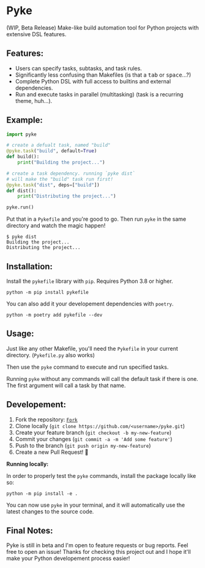 # Pyke

(WIP, Beta Release) Make-like build automation tool for Python projects with extensive DSL features.

## Features:

+ Users can specify tasks, subtasks, and task rules.
+ Significantly less confusing than Makefiles (is that a <kbd>tab</kbd> or <kbd>space</kbd>...?)
+ Complete Python DSL with full access to builtins and external dependencies.
+ Run and execute tasks in parallel (multitasking) (task is a recurring theme, huh...).

## Example:

```python
import pyke

# create a defualt task, named "build"
@pyke.task("build", default=True)
def build():
    print("Building the project...")

# create a task dependency. running `pyke dist` 
# will make the "build" task run first! 
@pyke.task("dist", deps=["build"])
def dist():
    print("Distributing the project...")

pyke.run()
```

Put that in a `Pykefile` and you're good to go. Then run `pyke` in the same directory and watch the magic happen!

```shell
$ pyke dist
Building the project...
Distributing the project...
```

## Installation:

Install the `pykefile` library with `pip`. Requires Python 3.8 or higher.

```shell
python -m pip install pykefile
```

You can also add it your developement dependencies with `poetry`.

```shell
python -m poetry add pykefile --dev 
```

## Usage:

Just like any other Makefile, you'll need the `Pykefile` in your current directory. (`Pykefile.py` also works)

Then use the `pyke` command to execute and run specified tasks. 

Running `pyke` without any commands will call the default task if there is one. The first argument will call a task by that name.

## Developement:

1. Fork the repository: [`Fork`](https://github.com/frissyn/pyke/fork)
2. Clone locally (`git clone https://github.com/<username>/pyke.git`)
3. Create your feature branch (`git checkout -b my-new-feature`)
4. Commit your changes (`git commit -a -m 'Add some feature'`)
5. Push to the branch (`git push origin my-new-feature`)
6. Create a new Pull Request! 🎉

**Running locally:**

In order to properly test the `pyke` commands, install the package locally like so:

```shell
python -m pip install -e .
```

You can now use `pyke` in your terminal, and it will automatically use the latest changes to the source code.


## Final Notes:

Pyke is still in beta and I'm open to feature requests or bug reports. Feel free to open an issue! Thanks for checking this project out and I hope it'll make your Python developement process easier!